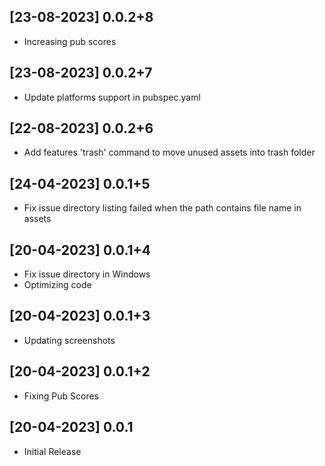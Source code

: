 ## [23-08-2023] 0.0.2+8

- Increasing pub scores

## [23-08-2023] 0.0.2+7

- Update platforms support in pubspec.yaml

## [22-08-2023] 0.0.2+6

- Add features 'trash' command to move unused assets into trash folder

## [24-04-2023] 0.0.1+5

- Fix issue directory listing failed when the path contains file name in assets

## [20-04-2023] 0.0.1+4

- Fix issue directory in Windows
- Optimizing code

## [20-04-2023] 0.0.1+3

- Updating screenshots

## [20-04-2023] 0.0.1+2

- Fixing Pub Scores

## [20-04-2023] 0.0.1

- Initial Release